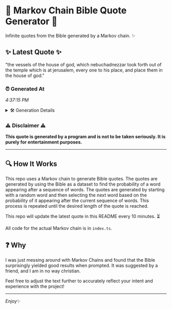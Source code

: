 # 📖 Markov Chain Bible Quote Generator 📖

Infinite quotes from the Bible generated by a Markov chain. ✨

## ✨ Latest Quote ✨
"the vessels of the house of god, which nebuchadnezzar took forth out of the temple which is at jerusalem, every one to his place, and place them in the house of god."

### ⏰ Generated At
*4:37:15 PM*

<details>
    <summary>🛠️ Generation Details</summary>
    <p>
        <strong>🌱 Seed:</strong> the<br>
        <strong>🔄 Iterations:</strong> 31<br>
        <strong>📜 Context History:</strong><br>[ the ]: vessels<br>[ the, vessels ]: of<br>[ the, vessels, of ]: the<br>[ the, vessels, of, the ]: house<br>[ the, vessels, of, the, house ]: of<br>[ the, vessels, of, the, house, of ]: god,<br>[ vessels, of, the, house, of, god, ]: which<br>[ of, the, house, of, god,, which ]: nebuchadnezzar<br>[ the, house, of, god,, which, nebuchadnezzar ]: took<br>[ house, of, god,, which, nebuchadnezzar, took ]: forth<br>[ of, god,, which, nebuchadnezzar, took, forth ]: out<br>[ god,, which, nebuchadnezzar, took, forth, out ]: of<br>[ which, nebuchadnezzar, took, forth, out, of ]: the<br>[ nebuchadnezzar, took, forth, out, of, the ]: temple<br>[ took, forth, out, of, the, temple ]: which<br>[ forth, out, of, the, temple, which ]: is<br>[ out, of, the, temple, which, is ]: at<br>[ of, the, temple, which, is, at ]: jerusalem,<br>[ the, temple, which, is, at, jerusalem, ]: every<br>[ temple, which, is, at, jerusalem,, every ]: one<br>[ which, is, at, jerusalem,, every, one ]: to<br>[ is, at, jerusalem,, every, one, to ]: his<br>[ at, jerusalem,, every, one, to, his ]: place,<br>[ jerusalem,, every, one, to, his, place, ]: and<br>[ every, one, to, his, place,, and ]: place<br>[ one, to, his, place,, and, place ]: them<br>[ to, his, place,, and, place, them ]: in<br>[ his, place,, and, place, them, in ]: the<br>[ place,, and, place, them, in, the ]: house<br>[ and, place, them, in, the, house ]: of<br>[ place, them, in, the, house, of ]: god.<br>
    </p>
</details>

### ⚠️ Disclaimer ⚠️
**This quote is generated by a program and is not to be taken seriously. It is purely for entertainment purposes.**

---

## 🔍 How It Works

This repo uses a Markov chain to generate Bible quotes. The quotes are generated by using the Bible as a dataset to find the probability of a word appearing after a sequence of words. The quotes are generated by starting with a random word and then selecting the next word based on the probability of it appearing after the current sequence of words. This process is repeated until the desired length of the quote is reached.

This repo will update the latest quote in this README every 10 minutes. ⏳

All code for the actual Markov chain is in `index.ts`.

## ❓ Why

I was just messing around with Markov Chains and found that the Bible surprisingly yielded good results when prompted. 
It was suggested by a friend, and I am in no way christian.

Feel free to adjust the text further to accurately reflect your intent and experience with the project!

---

*Enjoy*✨
